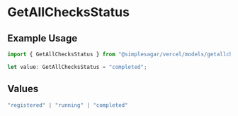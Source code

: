 # GetAllChecksStatus

## Example Usage

```typescript
import { GetAllChecksStatus } from "@simplesagar/vercel/models/getallchecksop.js";

let value: GetAllChecksStatus = "completed";
```

## Values

```typescript
"registered" | "running" | "completed"
```